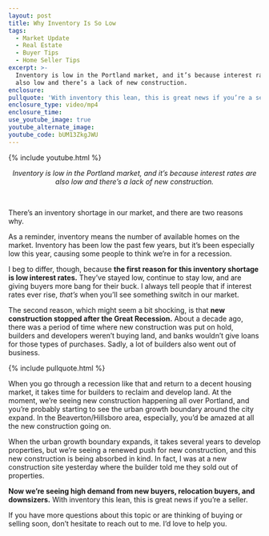 ```yaml
---
layout: post
title: Why Inventory Is So Low
tags:
  - Market Update
  - Real Estate
  - Buyer Tips
  - Home Seller Tips
excerpt: >-
  Inventory is low in the Portland market, and it’s because interest rates are
  also low and there’s a lack of new construction.
enclosure:
pullquote: 'With inventory this lean, this is great news if you’re a seller.'
enclosure_type: video/mp4
enclosure_time:
use_youtube_image: true
youtube_alternate_image:
youtube_code: bUM13ZkgJWU
---
```


{% include youtube.html %}

<center><em>Inventory is low in the Portland market, and it&rsquo;s because interest rates are also low and there&rsquo;s a lack of new construction. </em></center>

&nbsp;

There’s an inventory shortage in our market, and there are two reasons why.&nbsp;

As a reminder, inventory means the number of available homes on the market. Inventory has been low the past few years, but it’s been especially low this year, causing some people to think we’re in for a recession.&nbsp;

I beg to differ, though, because **the first reason for this inventory shortage is low interest rates.** They’ve stayed low, continue to stay low, and are giving buyers more bang for their buck. I always tell people that if interest rates ever rise, *that’s* when you’ll see something switch in our market.&nbsp;

The second reason, which might seem a bit shocking, is that **new construction stopped after the Great Recession.** About a decade ago, there was a period of time where new construction was put on hold, builders and developers weren’t buying land, and banks wouldn’t give loans for those types of purchases. Sadly, a lot of builders also went out of business.&nbsp;

{% include pullquote.html %}

When you go through a recession like that and return to a decent housing market, it takes time for builders to reclaim and develop land. At the moment, we’re seeing new construction happening all over Portland, and you’re probably starting to see the urban growth boundary around the city expand. In the Beaverton/Hillsboro area, especially, you’d be amazed at all the new construction going on.&nbsp;

When the urban growth boundary expands, it takes several years to develop properties, but we’re seeing a renewed push for new construction, and this new construction is being absorbed in kind. In fact, I was at a new construction site yesterday where the builder told me they sold out of properties.&nbsp;

**Now we’re seeing high demand from new buyers, relocation buyers, and downsizers.** With inventory this lean, this is great news if you’re a seller.&nbsp;

If you have more questions about this topic or are thinking of buying or selling soon, don’t hesitate to reach out to me. I’d love to help you.
